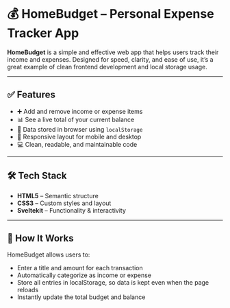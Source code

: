 # 💰 HomeBudget – Personal Expense Tracker App

**HomeBudget** is a simple and effective web app that helps users track their income and expenses. Designed for speed, clarity, and ease of use, it’s a great example of clean frontend development and local storage usage.

---

## ✅ Features

- ➕ Add and remove income or expense items
- 📊 See a live total of your current balance
- 📁 Data stored in browser using `localStorage`
- 📱 Responsive layout for mobile and desktop
- 💻 Clean, readable, and maintainable code

---

## 🛠️ Tech Stack

- **HTML5** – Semantic structure  
- **CSS3** – Custom styles and layout  
- **Sveltekit** – Functionality & interactivity

---

## 🧩 How It Works

HomeBudget allows users to:
- Enter a title and amount for each transaction
- Automatically categorize as income or expense
- Store all entries in localStorage, so data is kept even when the page reloads
- Instantly update the total budget and balance
